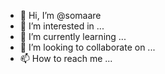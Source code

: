 - 👋 Hi, I’m @somaare
- 👀 I’m interested in ...
- 🌱 I’m currently learning ...
- 💞️ I’m looking to collaborate on ...
- 📫 How to reach me ...

<!---
somaare/somaare is a ✨ special ✨ repository because its `README.md` (this file) appears on your GitHub profile.
You can click the Preview link to take a look at your changes.
--->
